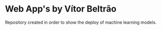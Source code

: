 # Web App's by Vítor Beltrão
Repository created in order to show the deploy of machine learning models.
